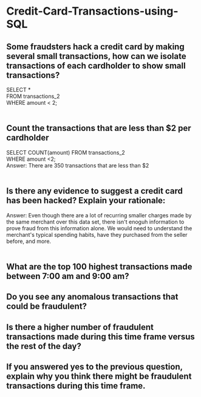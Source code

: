 # Credit-Card-Transactions-using-SQL

## Some fraudsters hack a credit card by making several small transactions, how can we isolate transactions of each cardholder to show small transactions?<br />
SELECT *<br />
FROM transactions_2<br />
WHERE amount < 2;<br />
<br />
## Count the transactions that are less than $2 per cardholder<br />
SELECT COUNT(amount) FROM transactions_2<br />
WHERE amount <2;<br />
Answer: There are 350 transactions that are less than $2<br />
<br />
## Is there any evidence to suggest a credit card has been hacked? Explain your rationale:<br />
Answer: Even though there are a lot of recurring smaller charges made by the same merchant over this data set, there isn't enoguh information to prove fraud from this information alone. We would need to understand the merchant's typical spending habits, have they purchased from the seller before, and more.<br /><br />

## What are the top 100 highest transactions made between 7:00 am and 9:00 am? <br />


## Do you see any anomalous transactions that could be fraudulent? <br />


## Is there a higher number of fraudulent transactions made during this time frame versus the rest of the day?<br />


## If you answered yes to the previous question, explain why you think there might be fraudulent transactions during this time frame.<br />
